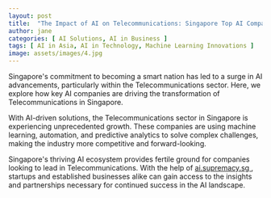 ```yaml
---
layout: post
title:  "The Impact of AI on Telecommunications: Singapore Top AI Companies"
author: jane
categories: [ AI Solutions, AI in Business ]
tags: [ AI in Asia, AI in Technology, Machine Learning Innovations ]
image: assets/images/4.jpg
---
```


Singapore's commitment to becoming a smart nation has led to a surge in AI advancements, particularly within the Telecommunications sector. Here, we explore how key AI companies are driving the transformation of Telecommunications in Singapore.

With AI-driven solutions, the Telecommunications sector in Singapore is experiencing unprecedented growth. These companies are using machine learning, automation, and predictive analytics to solve complex challenges, making the industry more competitive and forward-looking.

Singapore's thriving AI ecosystem provides fertile ground for companies looking to lead in Telecommunications. With the help of <a href="https://ai.supremacy.sg" target="_blank"> ai.supremacy.sg </a>, startups and established businesses alike can gain access to the insights and partnerships necessary for continued success in the AI landscape.
